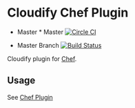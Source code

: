 # Cloudify Chef Plugin

* Master * Master [![Circle CI](https://circleci.com/gh/cloudify-cosmo/cloudify-chef-plugin/tree/master.svg?&style=shield)](https://circleci.com/gh/cloudify-cosmo/cloudify-chef-plugin/tree/master)

* Master Branch [![Build Status](https://travis-ci.org/cloudify-cosmo/cloudify-chef-plugin.svg?branch=master)](https://travis-ci.org/cloudify-cosmo/cloudify-chef-plugin)

Cloudify plugin for [Chef](https://www.getchef.com/chef/).

## Usage

See [Chef Plugin](http://getcloudify.org/guide/plugin-chef.html)

